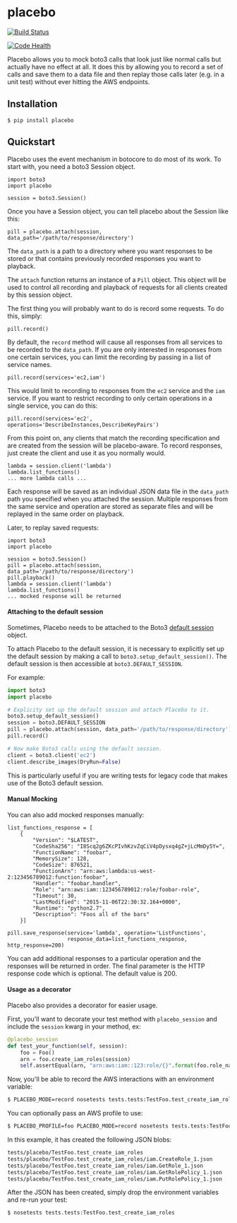 placebo
=======

[![Build Status](https://travis-ci.org/garnaat/placebo.svg)](https://travis-ci.org/garnaat/placebo)

[![Code Health](https://landscape.io/github/garnaat/placebo/master/landscape.svg?style=flat)](https://landscape.io/github/garnaat/placebo/master)

Placebo allows you to mock boto3 calls that look just like normal calls but
actually have no effect at all.  It does this by allowing you to record a set
of calls and save them to a data file and then replay those calls later
(e.g. in a unit test) without ever hitting the AWS endpoints.

Installation
------------

```
$ pip install placebo
```

Quickstart
----------

Placebo uses the event mechanism in botocore to do most of its work.  To start
with, you need a boto3 Session object.

```
import boto3
import placebo

session = boto3.Session()
```

Once you have a Session object, you can tell placebo about the Session like
this:

```
pill = placebo.attach(session, data_path='/path/to/response/directory')
```

The ``data_path`` is a path to a directory where you want responses to be stored
or that contains previously recorded responses you want to playback.

The ``attach`` function returns an instance of a ``Pill`` object.  This object
will be used to control all recording and playback of requests for all clients
created by this session object.

The first thing you will probably want to do is record some requests.  To do
this, simply:

```
pill.record()
```

By default, the ``record`` method will cause all responses from all services to
be recorded to the ``data_path``.  If you are only interested in responses from
one certain services, you can limit the recording by passing in a list of
service names.

```
pill.record(services='ec2,iam')
```

This would limit to recording to responses from the ``ec2`` service and the
``iam`` service.  If you want to restrict recording to only certain operations
in a single service, you can do this:

```
pill.record(services='ec2', operations='DescribeInstances,DescribeKeyPairs')
```

From this point on, any clients that match the recording specification and are
created from the session will be placebo-aware.  To record responses, just
create the client and use it as you normally would.

```
lambda = session.client('lambda')
lambda.list_functions()
... more lambda calls ...
```

Each response will be saved as an individual JSON data file in the ``data_path``
path you specified when you attached the session.  Multiple responses from the
same service and operation are stored as separate files and will be replayed in
the same order on playback.

Later, to replay saved requests:

```
import boto3
import placebo

session = boto3.Session()
pill = placebo.attach(session, data_path='/path/to/response/directory')
pill.playback()
lambda = session.client('lambda')
lambda.list_functions()
... mocked response will be returned
```

#### Attaching to the default session

Sometimes, Placebo needs to be attached to the Boto3 [default session](http://boto3.readthedocs.io/en/latest/guide/session.html#default-session)
object.

To attach Placebo to the default session, it is necessary to explicitly set up
the default session by making a call to `boto3.setup_default_session()`.  The
default session is then accessible at `boto3.DEFAULT_SESSION`.

For example:

~~~ python
import boto3
import placebo

# Explicity set up the default session and attach Placebo to it.
boto3.setup_default_session()
session = boto3.DEFAULT_SESSION
pill = placebo.attach(session, data_path='/path/to/response/directory')
pill.record()

# Now make Boto3 calls using the default session.
client = boto3.client('ec2')
client.describe_images(DryRun=False)
~~~

This is particularly useful if you are writing tests for legacy code that
makes use of the Boto3 default session.

#### Manual Mocking

You can also add mocked responses manually:

```
list_functions_response = [
    {
        "Version": "$LATEST",
        "CodeSha256": "I8Scq2g6ZKcPIvhKzvZqCiV4pDysxq4gZ+jLcMmDy5Y=",
        "FunctionName": "foobar",
        "MemorySize": 128,
        "CodeSize": 876521,
        "FunctionArn": "arn:aws:lambda:us-west-2:123456789012:function:foobar",
        "Handler": "foobar.handler",
        "Role": "arn:aws:iam::123456789012:role/foobar-role",
        "Timeout": 30,
        "LastModified": "2015-11-06T22:30:32.164+0000",
        "Runtime": "python2.7",
        "Description": "Foos all of the bars"
    }]

pill.save_response(service='lambda', operation='ListFunctions',
                   response_data=list_functions_response, http_response=200)
```

You can add additional responses to a particular operation and the responses
will be returned in order.  The final parameter is the HTTP response code which
is optional.  The default value is 200.

#### Usage as a decorator

Placebo also provides a decorator for easier usage.

First, you'll want to decorate your test method with `placebo_session` and include the `session` kwarg in your method, ex:
```python
@placebo_session
def test_your_function(self, session):
    foo = Foo()
    arn = foo.create_iam_roles(session)
    self.assertEqual(arn, "arn:aws:iam::123:role/{}".format(foo.role_name))
```

Now, you'll be able to record the AWS interactions with an environment variable:
```bash
$ PLACEBO_MODE=record nosetests tests.tests:TestFoo.test_create_iam_roles
```

You can optionally pass an AWS profile to use:
```bash
$ PLACEBO_PROFILE=foo PLACEBO_MODE=record nosetests tests.tests:TestFoo.test_create_iam_roles
```

In this example, it has created the following JSON blobs:
```bash
tests/placebo/TestFoo.test_create_iam_roles
tests/placebo/TestFoo.test_create_iam_roles/iam.CreateRole_1.json
tests/placebo/TestFoo.test_create_iam_roles/iam.GetRole_1.json
tests/placebo/TestFoo.test_create_iam_roles/iam.GetRolePolicy_1.json
tests/placebo/TestFoo.test_create_iam_roles/iam.PutRolePolicy_1.json
```

After the JSON has been created, simply drop the environment variables and re-run your test:
```bash
$ nosetests tests.tests:TestFoo.test_create_iam_roles
```
